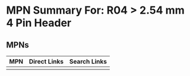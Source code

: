 



# MPN Summary For: R04 > 2.54 mm 4 Pin Header

## MPNs
  

|MPN|Direct Links|Search Links|
| :--- | :--- | :--- |
||||
